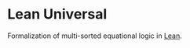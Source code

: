 # Lean Universal

Formalization of multi-sorted equational logic in [Lean](https://leanprover.github.io/).
